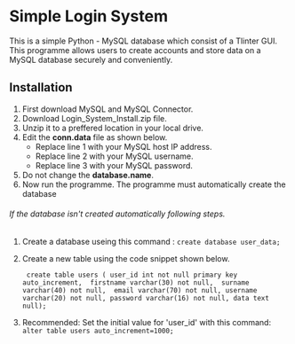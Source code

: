 # Simple Login System

This is a simple Python - MySQL database which consist of a Tlinter GUI. This programme allows users to create accounts and store data on a MySQL database securely and conveniently. 

## Installation
1. First download MySQL and MySQL Connector.
2. Download Login_System_Install.zip file.
3. Unzip it to a preffered location in your local drive.
4. Edit the **conn.data** file as shown below.
    - Replace line 1 with your MySQL host IP address.
    - Replace line 2 with your MySQL username.
    - Replace line 3 with your MySQL password.
5. Do not change the **database.name**.
6. Now run the programme. The programme must automatically create the database

###### If the database isn't created automatically following steps.

1. Create a database useing this command : `create database user_data;`
2. Create a new table using the code snippet shown below.

   ` create table users (
      user_id int not null primary key auto_increment, 
      firstname varchar(30) not null, 
      surname varchar(40) not null, 
      email varchar(70) not null,
      username varchar(20) not null,
      password varchar(16) not null,
      data text null);`

3. Recommended: Set the initial value for 'user_id' with this command:  `alter table users auto_increment=1000; `
